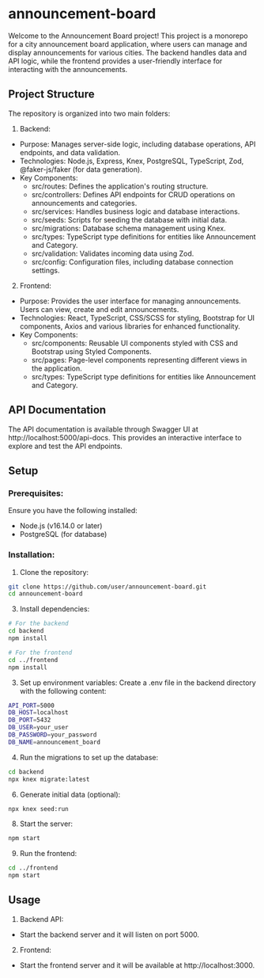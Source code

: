 # announcement-board

Welcome to the Announcement Board project! This project is a monorepo for a city announcement board application, where users can manage and display announcements for various cities. The backend handles data and API logic, while the frontend provides a user-friendly interface for interacting with the announcements.

## Project Structure
The repository is organized into two main folders:
1. Backend:
- Purpose: Manages server-side logic, including database operations, API endpoints, and data validation.
- Technologies: Node.js, Express, Knex, PostgreSQL, TypeScript, Zod, @faker-js/faker (for data generation).
- Key Components:
  - src/routes: Defines the application's routing structure.
  - src/controllers: Defines API endpoints for CRUD operations on announcements and categories.
  - src/services: Handles business logic and database interactions.
  - src/seeds: Scripts for seeding the database with initial data.
  - src/migrations: Database schema management using Knex.
  - src/types: TypeScript type definitions for entities like Announcement and Category.
  - src/validation: Validates incoming data using Zod.
  - src/config: Configuration files, including database connection settings.
2. Frontend:
- Purpose: Provides the user interface for managing announcements. Users can view, create and edit announcements.
- Technologies: React, TypeScript, CSS/SCSS for styling, Bootstrap for UI components, Axios and various libraries for enhanced functionality.
- Key Components:
  - src/components: Reusable UI components styled with CSS and Bootstrap using Styled Components.
  - src/pages: Page-level components representing different views in the application.
  - src/types: TypeScript type definitions for entities like Announcement and Category.

## API Documentation
The API documentation is available through Swagger UI at http://localhost:5000/api-docs. This provides an interactive interface to explore and test the API endpoints.

## Setup

### Prerequisites:
Ensure you have the following installed:
- Node.js (v16.14.0 or later)
- PostgreSQL (for database)
  
### Installation:

1. Clone the repository:
```bash
git clone https://github.com/user/announcement-board.git
cd announcement-board
```

3. Install dependencies:
```bash
# For the backend
cd backend
npm install

# For the frontend
cd ../frontend
npm install
```

3. Set up environment variables:
Create a .env file in the backend directory with the following content:
```bash
API_PORT=5000
DB_HOST=localhost
DB_PORT=5432
DB_USER=your_user
DB_PASSWORD=your_password
DB_NAME=announcement_board
```

4. Run the migrations to set up the database:
```bash
cd backend
npx knex migrate:latest
```

6. Generate initial data (optional):
```bash
npx knex seed:run
```

8. Start the server:
```bash
npm start
```

9.  Run the frontend:
```bash
cd ../frontend
npm start
```


## Usage

1. Backend API:
- Start the backend server and it will listen on port 5000.
2. Frontend:
- Start the frontend server and it will be available at http://localhost:3000.

